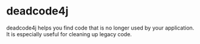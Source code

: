 deadcode4j
==========

deadcode4j helps you find code that is no longer used by your application. It is especially useful for cleaning up legacy code.
